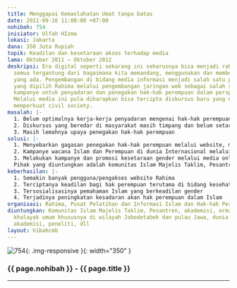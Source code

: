 ```yaml
---
title: Menggapai Kemaslahatan Umat tanpa batas
date: 2011-09-16 11:08:00 +07:00
nohibah: 754
inisiator: Ulfah HIzma
lokasi: Jakarta
dana: 350 Juta Rupiah
topik: Keadilan dan kesetaraan akses terhadap media
lama: Oktober 2011 – Oktober 2012
deskripsi: Era digital seperti sekarang ini seharusnya bisa menjadi rahmat bagi semua,
  semua tergantung dari bagaimana kita memandang, menggunakan dan memberdayakan potensi
  yang ada. Pengembangan di bidang media informasi menjadi salah satu pilihan penting
  yang dipilih Rahima melalui pengembangan jaringan web sebagai salah satu bentuk
  kampanye untuk penyadaran dan penegakan hak-hak perempuan dalam perspektif Islam.
  Melalui media ini pula diharapkan bisa tercipta diskursus baru yang nantinya mampu
  memperkuat civil society.
masalah: |-
  1. Belum optimalnya kerja-kerja penyadaran mengenai hak-hak perempuan dalam perspektif Islam
  2. Diskursus yang beredar di masyarakat masih timpang dan belum setara
  3. Masih lemahnya upaya penegakan hak-hak perempuan
solusi: |-
  1. Menyebarkan gagasan penegakan hak-hak perempuan melalui website, melalui konten dan jaringan
  2. Kampanye wacana Islam dan Perempuan di dunia Internasional melalui edisi/menu khusus berbahasa english.
  3. Melakukan kampanye dan promosi kesetaraan gender melalui media online dengan variasi rublikasi(majalah Swara Rahima, lembar jumat Al Arham, mempublish hasil penelitian, analisasi kliping.
  Pihak yang diuntungkan adalah komunitas Islam Majelis Taklim, Pesantren, akademisi, ormas Islam dan khalayak umum khususnya di wilayah Jabodetabek dan pulau Jawa, dunia internasional akademisi, peneliti, dll.
keberhasilan: |-
  1. Semakin banyak pengguna/pengakses website Rahima
  2. Terciptanya keadilan bagi hak perempuan terutama di bidang kesehatan reproduksi, perkawinan dan adat.
  3. Tersosialisasinya pemahaman Islam yang berkeadilan gender
  4. Terjadinya peningkatan kesadaran akan hak perempuan dalam Islam
organisasi: Rahima, Pusat Pelatihan dan Informasi Islam dan Hak-hak Perempuan
diuntungkan: Komunitas Islam Majelis Taklim, Pesantren, akademisi, ormas Islam dan
  khalayak umum khususnya di wilayah Jabodetabek dan pulau Jawa, dunia internasional
  akademisi, peneliti, dll
layout: hibahcmb
---
```


![754](/static/img/hibahcmb/754.png){: .img-responsive }{: width="350" }

### {{ page.nohibah }} - {{ page.title }}

---
